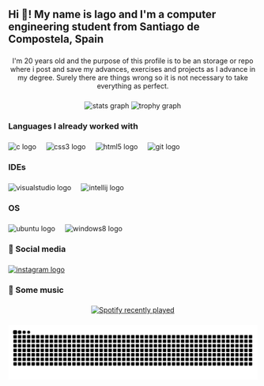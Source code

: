 <h2 align="left">Hi 👋! My name is Iago and I'm a computer engineering student from Santiago de Compostela, Spain</h2>

###

<p align="center">I'm 20 years old and the purpose of this profile is to be an storage or repo where i post and save my advances, exercises and projects as I advance in my degree. Surely there are things wrong so it is not necessary to take everything as perfect.</p>

###

<div align="center">
  <img src="https://github-readme-stats.vercel.app/api?username=iagoggarcia&hide_title=false&hide_rank=false&show_icons=true&include_all_commits=true&count_private=true&disable_animations=false&theme=dracula&locale=en&hide_border=false&order=1" height="150" alt="stats graph"  />
  <img src="https://github-profile-trophy.vercel.app?username=iagoggarcia&theme=dracula&column=-1&row=1&margin-w=8&margin-h=8&no-bg=false&no-frame=false&order=4" height="150" alt="trophy graph"  />
</div>

###

<h3 align="left">Languages I already worked with</h3>

###

<div align="left">
  <img src="https://cdn.jsdelivr.net/gh/devicons/devicon/icons/c/c-original.svg" height="40" alt="c logo"  />
  <img width="12" />
  <img src="https://cdn.jsdelivr.net/gh/devicons/devicon/icons/css3/css3-original.svg" height="40" alt="css3 logo"  />
  <img width="12" />
  <img src="https://cdn.jsdelivr.net/gh/devicons/devicon/icons/html5/html5-original.svg" height="40" alt="html5 logo"  />
  <img width="12" />
  <img src="https://cdn.jsdelivr.net/gh/devicons/devicon/icons/git/git-original.svg" height="40" alt="git logo"  />
</div>

###

<h3 align="left">IDEs</h3>

###

<div align="left">
  <img src="https://skillicons.dev/icons?i=visualstudio" height="40" alt="visualstudio logo"  />
  <img width="12" />
  <img src="https://cdn.jsdelivr.net/gh/devicons/devicon/icons/intellij/intellij-original.svg" height="40" alt="intellij logo"  />
</div>

###

<h3 align="left">OS</h3>

###

<div align="left">
  <img src="https://img.shields.io/badge/Ubuntu-E95420?logo=ubuntu&logoColor=white&style=for-the-badge" height="40" alt="ubuntu logo"  />
  <img width="12" />
  <img src="https://img.shields.io/badge/Windows-0078D6?logo=windows&logoColor=white&style=for-the-badge" height="40" alt="windows8 logo"  />
</div>

###

<h3 align="left">📱 Social media</h3>

###

<div align="left">
  <a href="https://www.instagram.com/iagogarcia.cg/" target="_blank">
    <img src="https://img.shields.io/static/v1?message=Instagram&logo=instagram&label=&color=E4405F&logoColor=white&labelColor=&style=for-the-badge" height="40" alt="instagram logo"  />
  </a>
</div>

###

<h3 align="left">🎵 Some music</h3>

###

<div align="center">
  <a href="https://open.spotify.com/user/oqat83w8be6zc6icegujyy89k">
    <img src="https://spotify-recently-played-readme.vercel.app/api?user=oqat83w8be6zc6icegujyy89k&count=5" alt="Spotify recently played"  />
  </a>
</div>

###

<img src="https://raw.githubusercontent.com/iagoggarcia/iagoggarcia/output/snake.svg" alt="Snake animation" />

###
